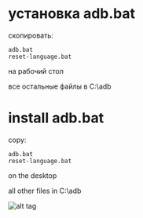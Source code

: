 # установка adb.bat

скопировать:
```
adb.bat
reset-language.bat
```
на рабочий стол

все остальные файлы в C:\adb


# install adb.bat

copy:
```
adb.bat
reset-language.bat
```
on the desktop

all other files in C:\adb

![alt tag](https://boroveen.github.io/video/adb.bat.gif "adb.bat")
